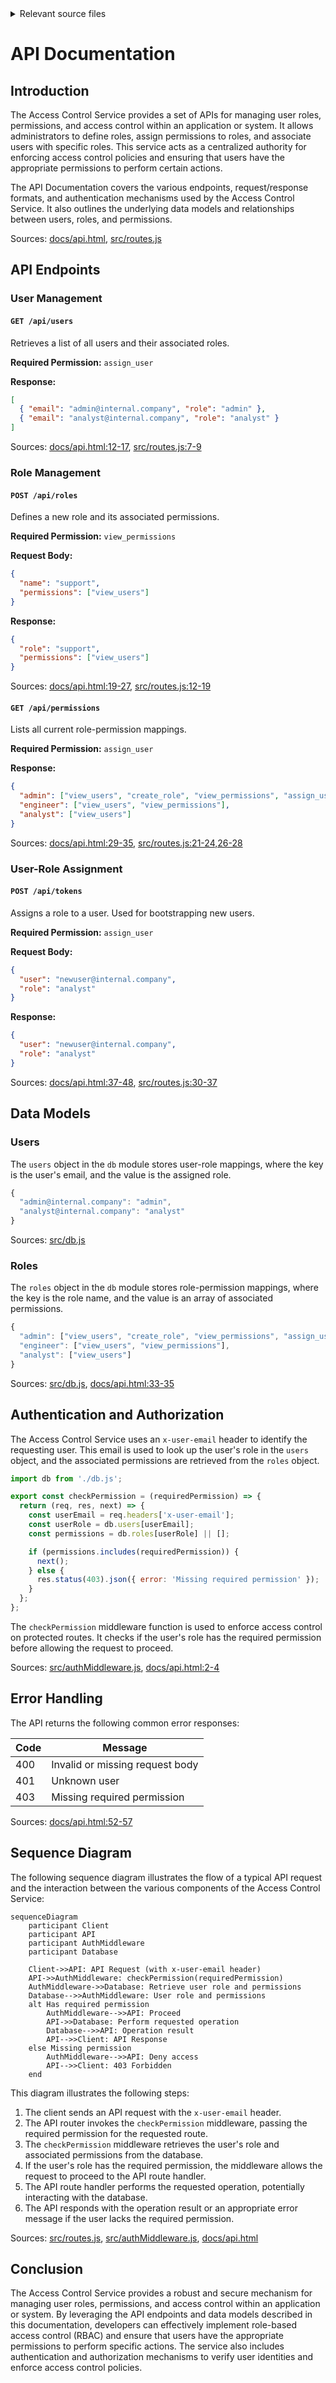 <details>
<summary>Relevant source files</summary>

The following files were used as context for generating this wiki page:

- [docs/api.html](https://github.com/agattani123/access-control-service/blob/main/docs/api.html)
- [src/routes.js](https://github.com/agattani123/access-control-service/blob/main/src/routes.js)
- [src/authMiddleware.js](https://github.com/agattani123/access-control-service/blob/main/src/authMiddleware.js)
- [src/db.js](https://github.com/agattani123/access-control-service/blob/main/src/db.js)
- [src/app.js](https://github.com/agattani123/access-control-service/blob/main/src/app.js)

</details>

# API Documentation

## Introduction

The Access Control Service provides a set of APIs for managing user roles, permissions, and access control within an application or system. It allows administrators to define roles, assign permissions to roles, and associate users with specific roles. This service acts as a centralized authority for enforcing access control policies and ensuring that users have the appropriate permissions to perform certain actions.

The API Documentation covers the various endpoints, request/response formats, and authentication mechanisms used by the Access Control Service. It also outlines the underlying data models and relationships between users, roles, and permissions.

Sources: [docs/api.html](), [src/routes.js]()

## API Endpoints

### User Management

#### `GET /api/users`

Retrieves a list of all users and their associated roles.

**Required Permission:** `assign_user`

**Response:**

```json
[
  { "email": "admin@internal.company", "role": "admin" },
  { "email": "analyst@internal.company", "role": "analyst" }
]
```

Sources: [docs/api.html:12-17](), [src/routes.js:7-9]()

### Role Management

#### `POST /api/roles`

Defines a new role and its associated permissions.

**Required Permission:** `view_permissions`

**Request Body:**

```json
{
  "name": "support",
  "permissions": ["view_users"]
}
```

**Response:**

```json
{
  "role": "support",
  "permissions": ["view_users"]
}
```

Sources: [docs/api.html:19-27](), [src/routes.js:12-19]()

#### `GET /api/permissions`

Lists all current role-permission mappings.

**Required Permission:** `assign_user`

**Response:**

```json
{
  "admin": ["view_users", "create_role", "view_permissions", "assign_user"],
  "engineer": ["view_users", "view_permissions"],
  "analyst": ["view_users"]
}
```

Sources: [docs/api.html:29-35](), [src/routes.js:21-24,26-28]()

### User-Role Assignment

#### `POST /api/tokens`

Assigns a role to a user. Used for bootstrapping new users.

**Required Permission:** `assign_user`

**Request Body:**

```json
{
  "user": "newuser@internal.company",
  "role": "analyst"
}
```

**Response:**

```json
{
  "user": "newuser@internal.company",
  "role": "analyst"
}
```

Sources: [docs/api.html:37-48](), [src/routes.js:30-37]()

## Data Models

### Users

The `users` object in the `db` module stores user-role mappings, where the key is the user's email, and the value is the assigned role.

```javascript
{
  "admin@internal.company": "admin",
  "analyst@internal.company": "analyst"
}
```

Sources: [src/db.js]()

### Roles

The `roles` object in the `db` module stores role-permission mappings, where the key is the role name, and the value is an array of associated permissions.

```javascript
{
  "admin": ["view_users", "create_role", "view_permissions", "assign_user"],
  "engineer": ["view_users", "view_permissions"],
  "analyst": ["view_users"]
}
```

Sources: [src/db.js](), [docs/api.html:33-35]()

## Authentication and Authorization

The Access Control Service uses an `x-user-email` header to identify the requesting user. This email is used to look up the user's role in the `users` object, and the associated permissions are retrieved from the `roles` object.

```javascript
import db from './db.js';

export const checkPermission = (requiredPermission) => {
  return (req, res, next) => {
    const userEmail = req.headers['x-user-email'];
    const userRole = db.users[userEmail];
    const permissions = db.roles[userRole] || [];

    if (permissions.includes(requiredPermission)) {
      next();
    } else {
      res.status(403).json({ error: 'Missing required permission' });
    }
  };
};
```

The `checkPermission` middleware function is used to enforce access control on protected routes. It checks if the user's role has the required permission before allowing the request to proceed.

Sources: [src/authMiddleware.js](), [docs/api.html:2-4]()

## Error Handling

The API returns the following common error responses:

| Code | Message                      |
|------|-------------------------------|
| 400  | Invalid or missing request body |
| 401  | Unknown user                 |
| 403  | Missing required permission  |

Sources: [docs/api.html:52-57]()

## Sequence Diagram

The following sequence diagram illustrates the flow of a typical API request and the interaction between the various components of the Access Control Service:

```mermaid
sequenceDiagram
    participant Client
    participant API
    participant AuthMiddleware
    participant Database

    Client->>API: API Request (with x-user-email header)
    API->>AuthMiddleware: checkPermission(requiredPermission)
    AuthMiddleware->>Database: Retrieve user role and permissions
    Database-->>AuthMiddleware: User role and permissions
    alt Has required permission
        AuthMiddleware-->>API: Proceed
        API->>Database: Perform requested operation
        Database-->>API: Operation result
        API-->>Client: API Response
    else Missing permission
        AuthMiddleware-->>API: Deny access
        API-->>Client: 403 Forbidden
    end
```

This diagram illustrates the following steps:

1. The client sends an API request with the `x-user-email` header.
2. The API router invokes the `checkPermission` middleware, passing the required permission for the requested route.
3. The `checkPermission` middleware retrieves the user's role and associated permissions from the database.
4. If the user's role has the required permission, the middleware allows the request to proceed to the API route handler.
5. The API route handler performs the requested operation, potentially interacting with the database.
6. The API responds with the operation result or an appropriate error message if the user lacks the required permission.

Sources: [src/routes.js](), [src/authMiddleware.js](), [docs/api.html]()

## Conclusion

The Access Control Service provides a robust and secure mechanism for managing user roles, permissions, and access control within an application or system. By leveraging the API endpoints and data models described in this documentation, developers can effectively implement role-based access control (RBAC) and ensure that users have the appropriate permissions to perform specific actions. The service also includes authentication and authorization mechanisms to verify user identities and enforce access control policies.
